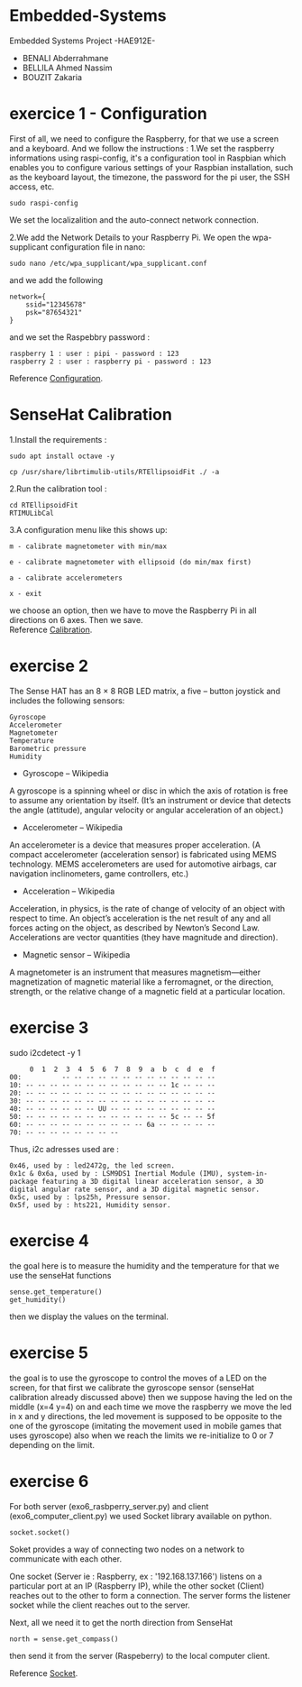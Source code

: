 # Embedded-Systems

Embedded Systems Project -HAE912E-

- BENALI Abderrahmane 
- BELLILA Ahmed Nassim 
- BOUZIT Zakaria

# exercice 1 - Configuration
First of all, we need to configure the Raspberry, for that we use a screen and a keyboard. And we follow the instructions : 
1.We set the raspberry informations using raspi-config, it's a configuration tool in Raspbian which enables you to configure various settings of your Raspbian installation, such as the keyboard layout, the timezone, the password for the pi user, the SSH access, etc.
```
sudo raspi-config
```
We set the localizalition and the auto-connect network connection.

2.We add the Network Details to your Raspberry Pi. We open the wpa-supplicant configuration file in nano:
```
sudo nano /etc/wpa_supplicant/wpa_supplicant.conf
```
and we add the following 
```
network={
    ssid="12345678"
    psk="87654321"
}
```
and we set the Raspebbry password : 
```
raspberry 1 : user : pipi - password : 123
raspberry 2 : user : raspberry pi - password : 123
```
Reference [Configuration](https://www.raspberrypi.com/documentation/computers/configuration.html).

# SenseHat Calibration 
1.Install the requirements : 
```
sudo apt install octave -y

cp /usr/share/librtimulib-utils/RTEllipsoidFit ./ -a
```
2.Run the calibration tool :
```
cd RTEllipsoidFit
RTIMULibCal
```
3.A configuration menu like this shows up:
```
m - calibrate magnetometer with min/max

e - calibrate magnetometer with ellipsoid (do min/max first)

a - calibrate accelerometers

x - exit
```
we choose an option, then we have to move the Raspberry Pi in all directions on 6 axes.
Then we save.  
Reference [Calibration](https://raspberrytips.com/sense-hat-tutorial-2/).

# exercise 2

The Sense HAT has an 8 × 8 RGB LED matrix, a five – button joystick and includes the following sensors:  
```
Gyroscope  
Accelerometer  
Magnetometer  
Temperature  
Barometric pressure  
Humidity  
```
- Gyroscope – Wikipedia  

A gyroscope is a spinning wheel or disc in which the axis of rotation is free to assume any orientation by itself. (It’s an instrument or device that detects the angle (attitude), angular velocity or angular acceleration of an object.)  

- Accelerometer – Wikipedia  

An accelerometer is a device that measures proper acceleration. (A compact accelerometer (acceleration sensor) is fabricated using MEMS technology. MEMS accelerometers are used for automotive airbags, car navigation inclinometers, game controllers, etc.)  

- Acceleration – Wikipedia  

Acceleration, in physics, is the rate of change of velocity of an object with respect to time. An object’s acceleration is the net result of any and all forces acting on the object, as described by Newton’s Second Law. Accelerations are vector quantities (they have magnitude and direction).  

- Magnetic sensor – Wikipedia  

A magnetometer is an instrument that measures magnetism—either magnetization of magnetic material like a ferromagnet, or the direction, strength, or the relative change of a magnetic field at a particular location.    

# exercise 3
sudo i2cdetect -y 1    

```  
     0  1  2  3  4  5  6  7  8  9  a  b  c  d  e  f  
00:          -- -- -- -- -- -- -- -- -- -- -- -- --  
10: -- -- -- -- -- -- -- -- -- -- -- -- 1c -- -- --  
20: -- -- -- -- -- -- -- -- -- -- -- -- -- -- -- --  
30: -- -- -- -- -- -- -- -- -- -- -- -- -- -- -- --  
40: -- -- -- -- -- -- UU -- -- -- -- -- -- -- -- --  
50: -- -- -- -- -- -- -- -- -- -- -- -- 5c -- -- 5f  
60: -- -- -- -- -- -- -- -- -- -- 6a -- -- -- -- --  
70: -- -- -- -- -- -- -- --  
```

Thus, i2c adresses used are :   
```
0x46, used by : led2472g, the led screen.  
0x1c & 0x6a, used by : LSM9DS1 Inertial Module (IMU), system-in-package featuring a 3D digital linear acceleration sensor, a 3D digital angular rate sensor, and a 3D digital magnetic sensor.  
0x5c, used by : lps25h, Pressure sensor.  
0x5f, used by : hts221, Humidity sensor.  
```
# exercise 4
the goal here is to measure the humidity and the temperature for that we use the senseHat functions
```
sense.get_temperature()
get_humidity()
```
then we display the values on the terminal.

# exercise 5
the goal is to use the gyroscope to control the moves of a LED on the screen, for that first we calibrate the gyroscope sensor (senseHat calibration already discussed above) then we suppose having the led on the middle (x=4 y=4) on and each time we move the raspberry we move the led in x and y directions, the led movement is supposed to be opposite to the one of the gyroscope (imitating the movement used in mobile games that uses gyroscope) also when we reach the limits we re-initialize to 0 or 7 depending on the limit.
# exercise 6
For both server (exo6_rasbperry_server.py) and client (exo6_computer_client.py) we used Socket library available on python.
```
socket.socket()
```
Soket provides a way of connecting two nodes on a network to communicate with each other.

One socket (Server ie : Raspberry, ex : '192.168.137.166') listens on a particular port at an IP (Raspberry IP), while the other socket (Client) reaches out to the other to form a connection. The server forms the listener socket while the client reaches out to the server.

Next, all we need it to get the north direction from SenseHat 
```
north = sense.get_compass()
```
then send it from the server (Raspeberry) to the local computer client. 

Reference [Socket](https://www.geeksforgeeks.org/socket-programming-python/).
